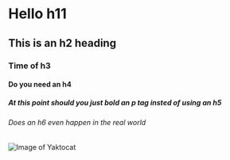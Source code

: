 # Hello h11
## This is an h2 heading
### Time of h3
#### Do you need an h4
##### At this point should you just bold an p tag insted of using an h5
###### Does an h6 even happen in the real world

![Image of Yaktocat](https://octodex.github.com/images/yaktocat.png)
